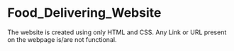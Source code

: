# Food_Delivering_Website
The website is created using only HTML and CSS.
Any Link or URL present on the webpage is/are not functional.
